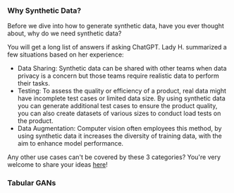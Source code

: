 ### Why Synthetic Data?

Before we dive into how to generate synthetic data, have you ever thought about, why do we need synthetic data?

You will get a long list of answers if asking ChatGPT. Lady H. summarized a few situations based on her experience:
* Data Sharing: Synthetic data can be shared with other teams when data privacy is a concern but those teams require realistic data to perform their tasks.
* Testing: To assess the quality or efficiency of a product, real data might have incomplete test cases or limited data size. By using synthetic data you can generate additional test cases to ensure the product quality, you can also create datasets of various sizes to conduct load tests on the product.
* Data Augmentation: Computer vision often employees this method, by using synthetic data it increases the diversity of training data, with the aim to enhance model performance.

Any other use cases can't be covered by these 3 categories? You're very welcome to share your ideas [here][1]!


### Tabular GANs


[1]:https://github.com/lady-h-world/My_Garden/discussions
